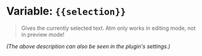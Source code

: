 # Variable: `{{selection}}`

> Gives the currently selected text. Atm only works in editing mode, not in preview mode!

_(The above description can also be seen in the plugin's settings.)_